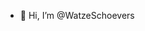 - 👋 Hi, I’m @WatzeSchoevers

<!---
WatzeSchoevers/WatzeSchoevers is a ✨ special ✨ repository because its `README.md` (this file) appears on your GitHub profile.
You can click the Preview link to take a look at your changes.
--->
